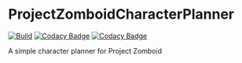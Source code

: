 # ProjectZomboidCharacterPlanner

[![Build](https://github.com/Eastrall/ProjectZomboidCharacterPlanner/actions/workflows/build.yml/badge.svg)](https://github.com/Eastrall/ProjectZomboidCharacterPlanner/actions/workflows/build.yml)
[![Codacy Badge](https://app.codacy.com/project/badge/Grade/20b55357d6e943a5a039a4732e6ae6df)](https://app.codacy.com/gh/Eastrall/ProjectZomboidCharacterPlanner/dashboard?utm_source=gh&utm_medium=referral&utm_content=&utm_campaign=Badge_grade)
[![Codacy Badge](https://app.codacy.com/project/badge/Coverage/20b55357d6e943a5a039a4732e6ae6df)](https://app.codacy.com/gh/Eastrall/ProjectZomboidCharacterPlanner/dashboard?utm_source=gh&utm_medium=referral&utm_content=&utm_campaign=Badge_coverage)

A simple character planner for Project Zomboid
